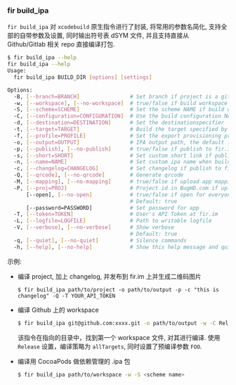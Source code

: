 ### fir build_ipa

`fir build_ipa` 对 `xcodebuild` 原生指令进行了封装, 将常用的参数名简化, 支持全部的自带参数及设置, 同时输出符号表 dSYM 文件, 并且支持直接从 Github/Gitlab 相关 repo 直接编译打包.

```sh
$ fir build_ipa --help
fir build_ipa --help
Usage:
  fir build_ipa BUILD_DIR [options] [settings]

Options:
  -B, [--branch=BRANCH]                # Set branch if project is a git repo, the default is `master`
  -w, [--workspace], [--no-workspace]  # true/false if build workspace
  -S, [--scheme=SCHEME]                # Set the scheme NAME if build workspace
  -C, [--configuration=CONFIGURATION]  # Use the build configuration NAME for building each target
  -d, [--destination=DESTINATION]      # Set the destinationspecifier
  -t, [--target=TARGET]                # Build the target specified by targetname
  -f, [--profile=PROFILE]              # Set the export provisioning profile
  -o, [--output=OUTPUT]                # IPA output path, the default is: BUILD_DIR/fir_build_ipa
  -p, [--publish], [--no-publish]      # true/false if publish to fir.im
  -s, [--short=SHORT]                  # Set custom short link if publish to fir.im
  -n, [--name=NAME]                    # Set custom ipa name when builded
  -c, [--changelog=CHANGELOG]          # Set changelog if publish to fir.im
  -Q, [--qrcode], [--no-qrcode]        # Generate qrcode
  -M, [--mapping], [--no-mapping]      # true/false if upload app mapping file to BugHD.com
  -P, [--proj=PROJ]                    # Project id in BugHD.com if upload app mapping file
      [--open], [--no-open]            # true/false if open for everyone, the default is: true
                                       # Default: true
      [--password=PASSWORD]            # Set password for app
  -T, [--token=TOKEN]                  # User's API Token at fir.im
  -L, [--logfile=LOGFILE]              # Path to writable logfile
  -V, [--verbose], [--no-verbose]      # Show verbose
                                       # Default: true
  -q, [--quiet], [--no-quiet]          # Silence commands
  -h, [--help], [--no-help]            # Show this help message and quit
```

示例:

- 编译 project, 加上 changelog, 并发布到 fir.im 上并生成二维码图片

  ```
  $ fir build_ipa path/to/project -o path/to/output -p -c "this is changelog" -Q -T YOUR_API_TOKEN
  ```

- 编译 Github 上的 workspace

  ```sh
  $ fir build_ipa git@github.com:xxxx.git -o path/to/output -w -C Release -t allTargets GCC_PREPROCESSOR_DEFINITIONS="FOO=bar"
  ```
  该指令在指向的目录中，找到第一个 workspace 文件, 对其进行编译. 使用 `Release` 设置，编译策略为 `allTargets`, 同时设置了预编译参数 `FOO`.

- 编译用 CocoaPods 做依赖管理的 .ipa 包

  ```sh
  $ fir build_ipa path/to/workspace -w -S <scheme name>
  ```

